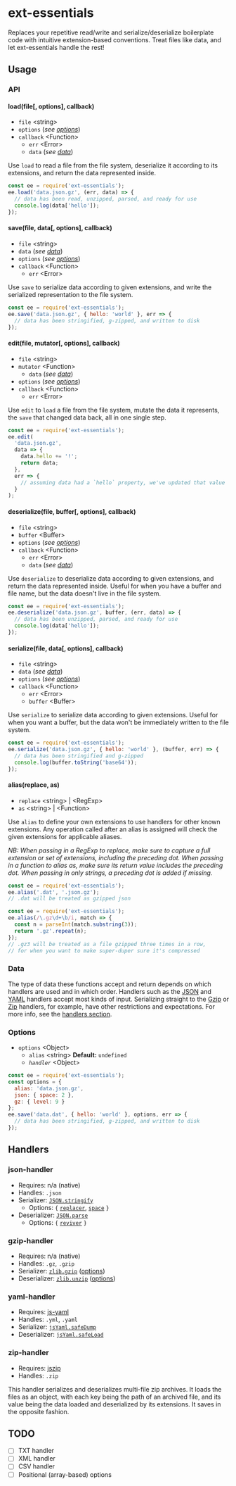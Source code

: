 # ext-essentials

Replaces your repetitive read/write and serialize/deserialize boilerplate code with intuitive extension-based conventions. Treat files like data, and let ext-essentials handle the rest!

## Usage

### API

#### load(file[, options], callback)

* `file` &lt;string&gt;
* `options` (_see [options](#Options)_)
* `callback` &lt;Function&gt;
  * `err` &lt;Error&gt;
  * `data` (_see [data](#Data)_)

Use `load` to read a file from the file system, deserialize it according to its extensions, and return the data represented inside.

```javascript
const ee = require('ext-essentials');
ee.load('data.json.gz', (err, data) => {
  // data has been read, unzipped, parsed, and ready for use
  console.log(data['hello']);
});
```

#### save(file, data[, options], callback)

* `file` &lt;string&gt;
* `data` (_see [data](#Data)_)
* `options` (_see [options](#Options)_)
* `callback` &lt;Function&gt;
  * `err` &lt;Error&gt;

Use `save` to serialize data according to given extensions, and write the serialized representation to the file system.

```javascript
const ee = require('ext-essentials');
ee.save('data.json.gz', { hello: 'world' }, err => {
  // data has been stringified, g-zipped, and written to disk
});
```

#### edit(file, mutator[, options], callback)

* `file` &lt;string&gt;
* `mutator` &lt;Function&gt;
  * `data` (_see [data](#Data)_)
* `options` (_see [options](#Options)_)
* `callback` &lt;Function&gt;
  * `err` &lt;Error&gt;

Use `edit` to `load` a file from the file system, mutate the data it represents, the `save` that changed data back, all in one single step.

```javascript
const ee = require('ext-essentials');
ee.edit(
  'data.json.gz',
  data => {
    data.hello += '!';
    return data;
  },
  err => {
    // assuming data had a `hello` property, we've updated that value
  }
);
```

#### deserialize(file, buffer[, options], callback)

* `file` &lt;string&gt;
* `buffer` &lt;Buffer&gt;
* `options` (_see [options](#Options)_)
* `callback` &lt;Function&gt;
  * `err` &lt;Error&gt;
  * `data` (_see [data](#Data)_)

Use `deserialize` to deserialize data according to given extensions, and return the data represented inside. Useful for when you have a buffer and file name, but the data doesn't live in the file system.

```javascript
const ee = require('ext-essentials');
ee.deserialize('data.json.gz', buffer, (err, data) => {
  // data has been unzipped, parsed, and ready for use
  console.log(data['hello']);
});
```

#### serialize(file, data[, options], callback)

* `file` &lt;string&gt;
* `data` (_see [data](#Data)_)
* `options` (_see [options](#Options)_)
* `callback` &lt;Function&gt;
  * `err` &lt;Error&gt;
  * `buffer` &lt;Buffer&gt;

Use `serialize` to serialize data according to given extensions. Useful for when you want a buffer, but the data won't be immediately written to the file system.

```javascript
const ee = require('ext-essentials');
ee.serialize('data.json.gz', { hello: 'world' }, (buffer, err) => {
  // data has been stringified and g-zipped
  console.log(buffer.toString('base64'));
});
```

#### alias(replace, as)

* `replace` &lt;string&gt; | &lt;RegExp&gt;
* `as` &lt;string&gt; | &lt;Function&gt;

Use `alias` to define your own extensions to use handlers for other known extensions. Any operation called after an alias is assigned will check the given extensions for applicable aliases.

_NB: When passing in a RegExp to replace, make sure to capture a full extension or set of extensions, including the preceding dot. When passing in a function to alias as, make sure its return value includes the preceding dot. When passing in only strings, a preceding dot is added if missing._

```javascript
const ee = require('ext-essentials');
ee.alias('.dat', '.json.gz');
// .dat will be treated as gzipped json
```

```javascript
const ee = require('ext-essentials');
ee.alias(/\.gz\d+\b/i, match => {
  const n = parseInt(match.substring(3));
  return '.gz'.repeat(n);
});
// .gz3 will be treated as a file gzipped three times in a row,
// for when you want to make super-duper sure it's compressed
```

### Data

The type of data these functions accept and return depends on which handlers are used and in which order. Handlers such as the [JSON](#json-handler) and [YAML](#yaml-handler) handlers accept most kinds of input. Serializing straight to the [Gzip](#gzip-handler) or [Zip](#zip-handler) handlers, for example, have other restrictions and expectations. For more info, see the [handlers section](#Handlers).

### Options

* `options` &lt;Object&gt;
  * `alias` &lt;string&gt; **Default:** `undefined`
  * _`handler`_ &lt;Object&gt;

```javascript
const ee = require('ext-essentials');
const options = {
  alias: 'data.json.gz',
  json: { space: 2 },
  gz: { level: 9 }
};
ee.save('data.dat', { hello: 'world' }, options, err => {
  // data has been stringified, g-zipped, and written to disk
});
```

## Handlers

### json-handler

* Requires: n/a (native)
* Handles: `.json`
* Serializer: [`JSON.stringify`](https://developer.mozilla.org/en-US/docs/Web/JavaScript/Reference/Global_Objects/JSON/stringify)
  * Options: `{` [`replacer`](https://developer.mozilla.org/en-US/docs/Web/JavaScript/Reference/Global_Objects/JSON/stringify#The_replacer_parameter), [`space`](https://developer.mozilla.org/en-US/docs/Web/JavaScript/Reference/Global_Objects/JSON/stringify#The_space_parameter) `}`
* Deserializer: [`JSON.parse`](https://developer.mozilla.org/en-US/docs/Web/JavaScript/Reference/Global_Objects/JSON/parse)
  * Options: `{` [`reviver`](https://developer.mozilla.org/en-US/docs/Web/JavaScript/Reference/Global_Objects/JSON/parse#Using_the_reviver_parameter) `}`

### gzip-handler

* Requires: n/a (native)
* Handles: `.gz`, `.gzip`
* Serializer: [`zlib.gzip`](https://nodejs.org/api/zlib.html#zlib_zlib_gzip_buffer_options_callback) ([options](https://nodejs.org/api/zlib.html#zlib_class_options))
* Deserializer: [`zlib.unzip`](https://nodejs.org/api/zlib.html#zlib_zlib_unzip_buffer_options_callback) ([options](https://nodejs.org/api/zlib.html#zlib_class_options))

### yaml-handler

* Requires: [js-yaml](https://www.npmjs.com/package/js-yaml)
* Handles: `.yml`, `.yaml`
* Serializer: [`jsYaml.safeDump`](https://github.com/nodeca/js-yaml#safedump-object---options-)
* Deserializer: [`jsYaml.safeLoad`](https://github.com/nodeca/js-yaml#safeload-string---options-)

### zip-handler

* Requires: [jszip](https://www.npmjs.com/package/jszip)
* Handles: `.zip`

This handler serializes and deserializes multi-file zip archives. It loads the files as an object, with each key being the path of an archived file, and its value being the data loaded and deserialized by its extensions. It saves in the opposite fashion.

## TODO

* [ ] TXT handler
* [ ] XML handler
* [ ] CSV handler
* [ ] Positional (array-based) options
